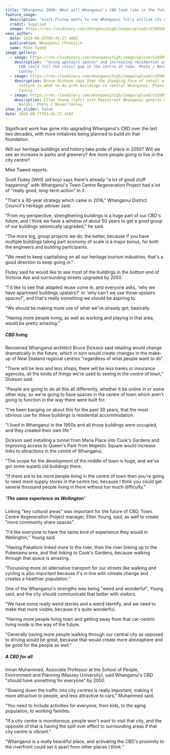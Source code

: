 ```yaml
---
title: "Whanganui 2050: What will Whanganui's CBD look like in the future?"
feature_image:
  description: "Scott Flutey wants to see Whanganui fully utilise its existing buildings. "
  credit: Supplied
  image: https://res.cloudinary.com/whanganuihigh/image/upload/v1598500045/News/Scott_Flutey._chron_25.8.20._photo_supplied.jpg
news_author:
  date: 2020-08-25T03:41:27.408Z
  publication: Whanganui Chronicle
  name: Mike Tweed
image_gallery:
  - image: https://res.cloudinary.com/whanganuihigh/image/upload/v1598500071/News/Scott_Flutey._re_story_chron_25.8.20_photo_bevan_conley.jpg
    description: '"Using upstairs spaces" and increasing residential areas in the
      CBD could fill the retail gap in the centre of town. Photo / Bevan
      Conley.'
  - image: https://res.cloudinary.com/whanganuihigh/image/upload/v1598500152/News/Scott_Flutey._re_story_chron.._25.8.20_photo_bevan_conley.jpg
    description: Bruce Dickson says that the changing face of retail will force a
      rethink in what to do with buildings in central Whanganui. Photo / Bevan
      Conley.
  - image: https://res.cloudinary.com/whanganuihigh/image/upload/v1598500324/News/Scott_Flutey._re_story_chron_25.8.20_..._photo_bevan_conley.jpg
    description: Ellen Young (left) with Mainstreet Whanganui general manager Des
      Warahi. Photo / Bevan Conley.
show_in_slider: false
date: 2020-08-27T03:41:27.428Z
---
```

Significant work has gone into upgrading Whanganui's CBD over the last two decades, with more initiatives being planned to build on that foundation.

Will our heritage buildings and history take pride of place in 2050? Will we see an increase in parks and greenery? Are more people going to live in the city centre?

Mike Tweed reports.

Scott Flutey (WHS old boy) says there's already "a lot of good stuff happening" with Whanganui's Town Centre Regeneration Project had a lot of "really good, long-term action" in it.

"That's a 30-year strategy which came in 2016," Whanganui District Council's heritage adviser said.

"From my perspective, strengthening buildings is a huge part of our CBD's future, and I think we have a window of about 50 years to get a good group of our buildings seismically upgraded," he said.

"The more big, group projects we do, the better, because if you have multiple buildings taking part economy of scale is a major bonus, for both the engineers and building participants.

"We need to keep capitalising on all our heritage tourism industries, that's a good direction to keep going in."

Flutey said he would like to see most of the buildings in the bottom end of Victoria Ave and surrounding streets upgraded by 2050.

"I'd like to see that adapted reuse come in, and everyone asks, 'why we have apartment buildings upstairs?' or 'why can't we use those upstairs spaces?', and that's really something we should be aspiring to.

"We should be making more use of what we've already got, basically.

"Having more people living, as well as working and playing in that area, would be pretty amazing."

##### CBD living

Renowned Whanganui architect Bruce Dickson said retailing would change dramatically in the future, which in turn would create changes in the make-up of New Zealand regional centres "regardless of what people want to do".

"There will be less and less shops, there will be less banks or insurance agencies, all the kinds of things we're used to seeing in the centre of town," Dickson said.

"People are going to do all this all differently, whether it be online in or some other way, so we're going to have spaces in the centre of town which aren't going to function in the way there were built for.

"I've been banging on about this for the past 30 years, that the most obvious use for these buildings is residential accommodation.

"I lived in Whanganui in the 1950s and all those buildings were occupied, and they created their own life."

Dickson said installing a tunnel from Maria Place into Cook's Gardens and improving access to Queen's Park from Majestic Square would increase links to attractions in the centre of Whanganui.

"The scope for the development of the middle of town is huge, and we've got some superb old buildings there.

"If there are to be more people living in the centre of town then you're going to need more supply stores in the centre too, because I think you could get several thousand people living in there without too much difficulty."

##### 'The same experience as Wellington'

Linking "key cultural areas" was important for the future of CBD, Town Centre Regeneration Project manager, Ellen Young, said, as well to create "more community share spaces".

"I'd like everyone to have the same kind of experience they would in Wellington," Young said.

"Having Pakaitore linked more to the river, then the river linking up to the Pukenamu area, and that linking to Cook's Gardens, because walking through that space is amazing.

"Focussing more on alternative transport for our streets like walking and cycling is also important because it's in line with climate change and creates a healthier population."

One of the Whanganui's strengths was being "weird and wonderful", Young said, and the city should communicate that better with visitors.

"We have some really weird stories and a weird identify, and we need to make that more visible, because it's quite wonderful.

"Having more people living town and getting away from that car-centric living mode is the way of the future.

"Generally having more people walking through our central city as opposed to driving would be great, because that would create more atmosphere and be good for the people as well."

##### A CBD for all

Imran Muhammed, Associate Professor at the School of People, Environment and Planning (Massey University), said Whanganui's CBD "should have something for everyone" by 2050.

"Slowing down the traffic into city centres is really important, making it more attractive to people, and less attractive to cars," Muhammed said.

"You need to include activities for everyone, from kids, to the aging population, to working families.

"If a city centre is monotonous, people won't want to visit that city, and the opposite of that is having the spill over effect to surrounding areas if that city centre is vibrant."

"Whanganui is a really beautiful place, and activating the CBD's proximity to the riverfront could set it apart from other places I think."